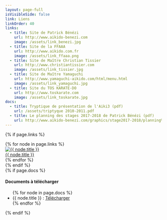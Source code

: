 ```yaml
---
layout: page-full
isVisibleSide: false
link: Liens
linkOrder: 40
links:
  - title: Site de Patrick Bénézi
    url: http://www.aikido-benezi.com
    image: /assets/link_benezi.jpg
  - title: Site de la FFAAA
    url: http://www.aikido.com.fr
    image: /assets/link_ffaaa.png
  - title: Site de Maître Christian Tissier
    url: http://www.christiantissier.com
    image: /assets/link_tissier.jpg
  - title: Site de Maître Yamaguchi
    url: http://www.yamaguchi-aikido.com/html/menu.html
    image: /assets/link_yamaguchi.jpg
  - title: Site du TOS KARATE-DO
    url: http://www.toskarate.com
    image: /assets/link_toskarate.jpg
docs:
  - title: Tryptique de présentation de l'Aiki3 (pdf)
    url: /assets/triptyque 2010-2011.pdf
  - title: Le planning des stages 2017-2018 de Patrick Bénézi (pdf)
    url: http://www.aikido-benezi.com/graphics/stage2017-2018/planning%202017-2018-3.pdf
---
```


{% if page.links %}
  <div class="links">
    {% for node in page.links %}
      <div class="links__link">
        <a href="{{ node.url }}" target="_blank">
          <img src="{{node.image | relative_url}}" alt="{{ node.title }}" title="{{ node.title }}" />
          <br />
          {{ node.title }}
        </a>
      </div>
    {% endfor %}
  </div>
{% endif %}

<div class="container">
  <div class="container__full">
    {% if page.docs %}
      <h4>Documents à télécharger</h4>
      <ul>
        {% for node in page.docs %}
          <li>
            {{ node.title }} : <a href="{{ node.url }}" target="_blank">Télécharger</a>
          </li>
        {% endfor %}
      </ul>
    {% endif %}
  </div>
</div>
